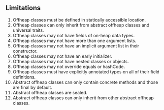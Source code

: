 

## Limitations

1. Offheap classes must be defined in statically accessible location.
1. Offheap classes can only inherit from abstract offheap classes and universal traits.
1. Offheap classes may not have fields of on-heap data types.
1. Offheap classes may not have more than one argument lists.
1. Offheap classes may not have an implicit argument list in their constructor.
1. Offheap classes may not have an early initializer.
1. Offheap classes may not have nested classes or objects.
1. Offheap classes may not override equals or hashCode.
1. Offheap classes must have explicitly annotated types on all of their field definitions.
1. Abstract offheap classes can only contain concrete methods and those are final by default.
1. Abstract offheap classes are sealed.
1. Abstract offheap classes can only inherit from other abstract offheap classes.
